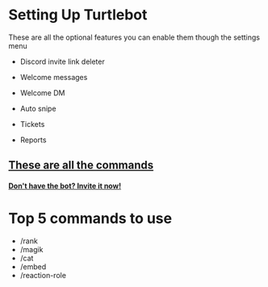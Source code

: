 # Setting Up Turtlebot
These are all the optional features
you can enable them though the settings menu

- Discord invite link deleter

- Welcome messages

- Welcome DM

- Auto snipe

- Tickets

- Reports
## [These are all the commands](https://turtlepaw.github.io/Turtlebot/commands)
#### [Don't have the bot? Invite it now!](https://discord.com/oauth2/authorize?client_id=831712626626134037&permissions=4228381815&scope=bot%20applications.commands)
# Top 5 commands to use
- /rank
- /magik
- /cat
- /embed
- /reaction-role